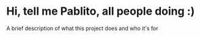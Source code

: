 # Hi, tell me Pablito, all people doing :) 

A brief description of what this project does and who it's for



